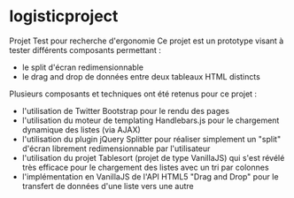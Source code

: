 # logisticproject
Projet Test pour recherche d'ergonomie
Ce projet est un prototype visant à tester différents composants permettant : 
- le split d'écran redimensionnable
- le drag and drop de données entre deux tableaux HTML distincts

Plusieurs composants et techniques ont été retenus pour ce projet :
- l'utilisation de Twitter Bootstrap pour le rendu des pages
- l'utilisation du moteur de templating Handlebars.js pour le chargement dynamique des listes (via AJAX)
- l'utilisation du plugin jQuery Splitter pour réaliser simplement un "split" d'écran librement redimensionnable par l'utilisateur
- l'utilisation du projet Tablesort (projet de type VanillaJS) qui s'est révélé très efficace pour le chargement des listes avec un tri par colonnes
- l'implémentation en VanillaJS de l'API HTML5 "Drag and Drop" pour le transfert de données d'une liste vers une autre

